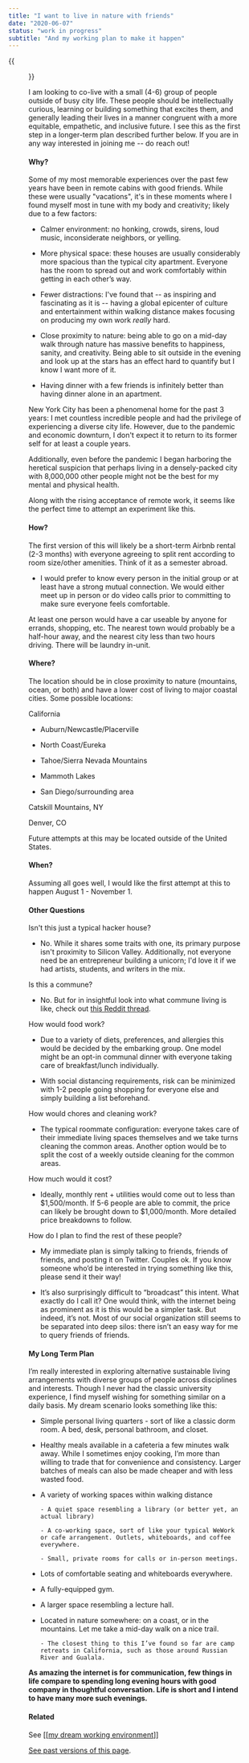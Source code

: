```yaml
---
title: "I want to live in nature with friends"
date: "2020-06-07"
status: "work in progress"
subtitle: "And my working plan to make it happen"
---
```




{{<figure src="/VwoXCxAJRV.png">}}

I am looking to co-live with a small (4-6) group of people outside of busy city life. These people should be intellectually curious, learning or building something that excites them, and generally leading their lives in a manner congruent with a more equitable, empathetic, and inclusive future. I see this as the first step in a longer-term plan described further below. If you are in any way interested in joining me -- do reach out!

#### Why?

Some of my most memorable experiences over the past few years have been in remote cabins with good friends. While these were usually "vacations", it's in these moments where I found myself most in tune with my body and creativity; likely due to a few factors:

 - Calmer environment: no honking, crowds, sirens, loud music, inconsiderate neighbors, or yelling. 

 - More physical space: these houses are usually considerably more spacious than the typical city apartment. Everyone has the room to spread out and work comfortably within getting in each other’s way.

 - Fewer distractions: I've found that -- as inspiring and fascinating as it is -- having a global epicenter of culture and entertainment within walking distance makes focusing on producing my own work _really_ hard. 

 - Close proximity to nature: being able to go on a mid-day walk through nature has massive benefits to happiness, sanity, and creativity. Being able to sit outside in the evening and look up at the stars has an effect hard to quantify but I know I want more of it.

 - Having dinner with a few friends is infinitely better than having dinner alone in an apartment.

New York City has been a phenomenal home for the past 3 years: I met countless incredible people and had the privilege of experiencing a diverse city life. However, due to the pandemic and economic downturn, I don't expect it to return to its former self for at least a couple years. 

Additionally, even before the pandemic I began harboring the heretical suspicion that perhaps living in a densely-packed city with 8,000,000 other people might not be the best for my mental and physical health. 

Along with the rising acceptance of remote work, it seems like the perfect time to attempt an experiment like this.

#### How?

The first version of this will likely be a short-term Airbnb rental (2-3 months) with everyone agreeing to split rent according to room size/other amenities. Think of it as a semester abroad. 

 - I would prefer to know every person in the initial group or at least have a strong mutual connection. We would either meet up in person or do video calls prior to committing to make sure everyone feels comfortable.

At least one person would have a car useable by anyone for errands, shopping, etc. The nearest town would probably be a half-hour away, and the nearest city less than two hours driving. There will be laundry in-unit. 

#### Where?

The location should be in close proximity to nature (mountains, ocean, or both) and have a lower cost of living to major coastal cities. Some possible locations:

California

 - Auburn/Newcastle/Placerville

 - North Coast/Eureka

 - Tahoe/Sierra Nevada Mountains

 - Mammoth Lakes

 - San Diego/surrounding area

Catskill Mountains, NY

Denver, CO

Future attempts at this may be located outside of the United States.

#### When?

Assuming all goes well, I would like the first attempt at this to happen August 1 - November 1.

#### Other Questions

Isn't this just a typical hacker house?

 - No. While it shares some traits with one, its primary purpose isn't proximity to Silicon Valley. Additionally, not everyone need be an entrepreneur building a unicorn; I'd love it if we had artists, students, and writers in the mix.

Is this a commune? 

 - No. But for in insightful look into what commune living is like, check out [this Reddit thread](https://www.reddit.com/r/IAmA/comments/fad232/since_1983_i_have_lived_worked_and_raised_a/?utm_source=share&utm_medium=ios_app&utm_name=iossmf).

How would food work?

 - Due to a variety of diets, preferences, and allergies this would be decided by the embarking group. One model might be an opt-in communal dinner with everyone taking care of breakfast/lunch individually.

 - With social distancing requirements, risk can be minimized with 1-2 people going shopping for everyone else and simply building a list beforehand. 

How would chores and cleaning work? 

 - The typical roommate configuration: everyone takes care of their immediate living spaces themselves and we take turns cleaning the common areas. Another option would be to split  the cost of a weekly outside cleaning for the common areas.

How much would it cost? 

 - Ideally, monthly rent + utilities would come out to less than $1,500/month. If 5-6 people are able to commit, the price can likely be brought down to $1,000/month. More detailed price breakdowns to follow.

How do I plan to find the rest of these people?

 - My immediate plan is simply talking to friends, friends of friends, and posting it on Twitter. Couples ok. If you know someone who’d be interested in trying something like this, please send it their way!

 - It’s also surprisingly difficult to “broadcast” this intent. What exactly do I call it? One would think, with the internet being as prominent as it is this would be a simpler task. But indeed, it’s not. Most of our social organization still seems to be separated into deep silos: there isn’t an easy way for me to query friends of friends.

#### My Long Term Plan

I’m really interested in exploring alternative sustainable living arrangements with diverse groups of people across disciplines and interests. Though I never had the classic university experience, I find myself wishing for something similar on a daily basis. My dream scenario looks something like this:

 - Simple personal living quarters - sort of like a classic dorm room. A bed, desk, personal bathroom, and closet. 

 - Healthy meals available in a cafeteria a few minutes walk away. While I sometimes enjoy cooking, I’m more than willing to trade that for convenience and consistency. Larger batches of meals can also be made cheaper and with less wasted food.

 - A variety of working spaces within walking distance

       - A quiet space resembling a library (or better yet, an actual library)

       - A co-working space, sort of like your typical WeWork or cafe arrangement. Outlets, whiteboards, and coffee everywhere.

       - Small, private rooms for calls or in-person meetings. 

 - Lots of comfortable seating and whiteboards everywhere.

 - A fully-equipped gym.

 - A larger space resembling a lecture hall.

 - Located in nature somewhere: on a coast, or in the mountains. Let me take a mid-day walk on a nice trail.

       - The closest thing to this I’ve found so far are camp retreats in California, such as those around Russian River and Gualala.

**As amazing the internet is for communication, few things in life compare to spending long evening hours with good company in thoughtful conversation. Life is short and I intend to have many more such evenings.**

#### Related

See [[[my dream working environment](/my-dream-working-environment)]]

[See past versions of this page](https://github.com/jborichevskiy/up-and-to-the-right/content/posts/friends-in-nature.md).

